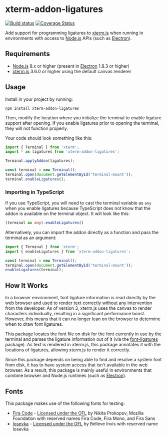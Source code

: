 # xterm-addon-ligatures

[![Build status](https://xtermjs.visualstudio.com/xterm-addon-ligatures/_apis/build/status/xterm-addon-ligatures-CI)](https://xtermjs.visualstudio.com/xterm-addon-ligatures/_build/latest?definitionId=2)
[![Coverage Status](https://coveralls.io/repos/github/xtermjs/xterm-addon-ligatures/badge.svg?branch=master)](https://coveralls.io/github/xtermjs/xterm-addon-ligatures?branch=master)

Add support for programming ligatures to [xterm.js][] when running in
environments with access to [Node.js][] APIs (such as [Electron][]).

## Requirements

 * [Node.js][] 8.x or higher (present in [Electron][] 1.8.3 or higher)
 * [xterm.js][] 3.6.0 or higher using the default canvas renderer

## Usage

Install in your project by running:

```
npm install xterm-addon-ligatures
```

Then, modify the location where you initialize the terminal to enable ligature
support after opening. If you enable ligatures prior to opening the terminal,
they will not function properly.

Your code should look something like this:

```js
import { Terminal } from 'xterm';
import * as ligatures from 'xterm-addon-ligatures';

Terminal.applyAddon(ligatures);

const terminal = new Terminal();
terminal.open(document.getElementById('terminal-mount'));
terminal.enableLigatures();
```

### Importing in TypeScript

If you use TypeScript, you will need to cast the terminal variable as `any` when
you enable ligatures because TypeScript does not know that the addon is
available on the terminal object. It will look like this:

```ts
(terminal as any).enableLigatures()
```

Alternatively, you can import the addon directly as a function and pass the
terminal as an argument:

```js
import { Terminal } from 'xterm';
import { enableLigatures } from 'xterm-addon-ligatures';

const terminal = new Terminal();
terminal.open(document.getElementById('terminal-mount'));
enableLigatures(terminal);
```

## How It Works

In a browser environment, font ligature information is read directly by the web
browser and used to render text correctly without any intervention from the
developer. As of version 3, xterm.js uses the canvas to render characters
individually, resulting in a significant performance boost. However, this means
that it can no longer lean on the browser to determine when to draw font
ligatures.

This package locates the font file on disk for the font currently in use by the
terminal and parses the ligature information out of it (via the
[font-ligatures][] package). As text is rendered in xterm.js, this package
annotates it with the locations of ligatures, allowing xterm.js to render it
correctly.

Since this package depends on being able to find and resolve a system font from
disk, it has to have system access that isn't available in the web browser. As a
result, this package is mainly useful in environments that combine browser and
Node.js runtimes (such as [Electron][]).

## Fonts

This package makes use of the following fonts for testing:

 * [Fira Code][] - [Licensed under the OFL][Fira Code License] by Nikita
   Prokopov, Mozilla Foundation with reserved names Fira Code, Fira Mono, and
   Fira Sans
 * [Iosevka][] - [Licensed under the OFL][Iosevka License] by Belleve Invis with
   reserved name Iosevka

[xterm.js]: https://github.com/xtermjs/xterm.js
[Electron]: https://electronjs.org/
[Node.js]: https://nodejs.org/
[font-ligatures]: https://github.com/princjef/font-ligatures
[Fira Code]: https://github.com/tonsky/FiraCode
[Fira Code License]: https://github.com/tonsky/FiraCode/blob/master/LICENSE
[Iosevka]: https://github.com/be5invis/Iosevka
[Iosevka License]: https://github.com/be5invis/Iosevka/blob/master/LICENSE.md
